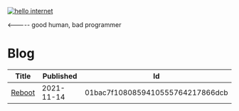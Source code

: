 [![hello internet ](https://pimp-my-readme.webapp.io/pimp-my-readme/sliding-text?emojis=1f4bb&text=hello%2520internet%2520)](https://pimp-my-readme.webapp.io)

<----- good human, bad programmer

# Blog
| Title | Published | Id |
| ----- | --------- | -- |
| [Reboot](https://gist.github.com/seajoshc/01bac7f1080859410555764217866dcb) | 2021-11-14 | 01bac7f1080859410555764217866dcb |
